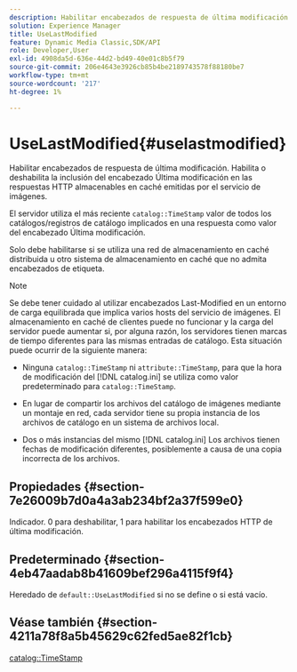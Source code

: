 ```yaml
---
description: Habilitar encabezados de respuesta de última modificación. Habilita o deshabilita la inclusión del encabezado Última modificación en las respuestas HTTP almacenables en caché emitidas por el servicio de imágenes.
solution: Experience Manager
title: UseLastModified
feature: Dynamic Media Classic,SDK/API
role: Developer,User
exl-id: 4908da5d-636e-44d2-bd49-40e01c8b5f79
source-git-commit: 206e4643e3926cb85b4be2189743578f88180be7
workflow-type: tm+mt
source-wordcount: '217'
ht-degree: 1%

---
```


# UseLastModified{#uselastmodified}

Habilitar encabezados de respuesta de última modificación. Habilita o deshabilita la inclusión del encabezado Última modificación en las respuestas HTTP almacenables en caché emitidas por el servicio de imágenes.

El servidor utiliza el más reciente `catalog::TimeStamp` valor de todos los catálogos/registros de catálogo implicados en una respuesta como valor del encabezado Última modificación.

Solo debe habilitarse si se utiliza una red de almacenamiento en caché distribuida u otro sistema de almacenamiento en caché que no admita encabezados de etiqueta.

>[!NOTE]
>
>Se debe tener cuidado al utilizar encabezados Last-Modified en un entorno de carga equilibrada que implica varios hosts del servicio de imágenes. El almacenamiento en caché de clientes puede no funcionar y la carga del servidor puede aumentar si, por alguna razón, los servidores tienen marcas de tiempo diferentes para las mismas entradas de catálogo. Esta situación puede ocurrir de la siguiente manera:
>
>* Ninguna `catalog::TimeStamp` ni `attribute::TimeStamp`, para que la hora de modificación del [!DNL catalog.ini] se utiliza como valor predeterminado para `catalog::TimeStamp`.
>
>* En lugar de compartir los archivos del catálogo de imágenes mediante un montaje en red, cada servidor tiene su propia instancia de los archivos de catálogo en un sistema de archivos local.
>* Dos o más instancias del mismo [!DNL catalog.ini] Los archivos tienen fechas de modificación diferentes, posiblemente a causa de una copia incorrecta de los archivos.
>


## Propiedades {#section-7e26009b7d0a4a3ab234bf2a37f599e0}

Indicador. 0 para deshabilitar, 1 para habilitar los encabezados HTTP de última modificación.

## Predeterminado {#section-4eb47aadab8b41609bef296a4115f9f4}

Heredado de `default::UseLastModified` si no se define o si está vacío.

## Véase también {#section-4211a78f8a5b45629c62fed5ae82f1cb}

[catalog::TimeStamp](../../../../../is-api/image-catalog/image-serving-api-ref/c-image-catalog-reference/c-image-svg-data-reference/c-image-data-reference/r-timestamp-cat.md#reference-59a27b72f4cb4a53a3baba83214c4ded)
